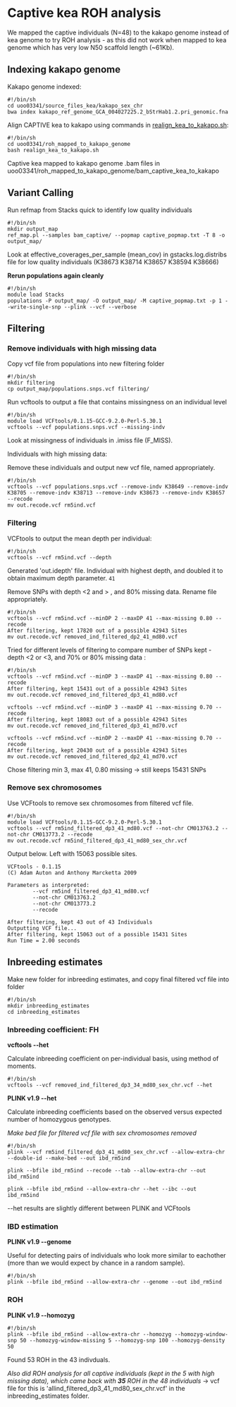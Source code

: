 # Captive kea ROH analysis

We mapped the captive individuals (N=48) to the kakapo genome instead of kea genome to try ROH analysis - as this did not work when mapped to kea genome which has very low N50 scaffold length (~61Kb).

## Indexing kakapo genome 

Kakapo genome indexed:

```
#!/bin/sh
cd uoo03341/source_files_kea/kakapo_sex_chr
bwa index kakapo_ref_genome_GCA_004027225.2_bStrHab1.2.pri_genomic.fna
```

Align CAPTIVE kea to kakapo using commands in [realign_kea_to_kakapo.sh]():

```
#!/bin/sh
cd uoo03341/roh_mapped_to_kakapo_genome
bash realign_kea_to_kakapo.sh
```

Captive kea mapped to kakapo genome .bam files in uoo03341/roh_mapped_to_kakapo_genome/bam_captive_kea_to_kakapo

## Variant Calling

Run refmap from Stacks quick to identify low quality individuals

```
#!/bin/sh
mkdir output_map
ref_map.pl --samples bam_captive/ --popmap captive_popmap.txt -T 8 -o output_map/
```

Look at effective_coverages_per_sample (mean_cov) in gstacks.log.distribs file for low quality individuals (K38673  K38714  K38657  K38594  K38666)

**Rerun populations again cleanly**

```
#!/bin/sh
module load Stacks
populations -P output_map/ -O output_map/ -M captive_popmap.txt -p 1 --write-single-snp --plink --vcf --verbose
```

## Filtering

### Remove individuals with high missing data

Copy vcf file from populations into new filtering folder
```
#!/bin/sh
mkdir filtering
cp output_map/populations.snps.vcf filtering/
```

Run vcftools to output a file that contains missingness on an individual level

```
#!/bin/sh
module load VCFtools/0.1.15-GCC-9.2.0-Perl-5.30.1
vcftools --vcf populations.snps.vcf --missing-indv
```
Look at missingness of individuals in .imiss file (F_MISS).

Individuals with high missing data: 

Remove these individuals and output new vcf file, named appropriately.

```
#!/bin/sh
vcftools --vcf populations.snps.vcf --remove-indv K38649 --remove-indv K38705 --remove-indv K38713 --remove-indv K38673 --remove-indv K38657 --recode
mv out.recode.vcf rm5ind.vcf
```
### Filtering 

VCFtools to output the mean depth per individual:

```
#!/bin/sh
vcftools --vcf rm5ind.vcf --depth
```

Generated 'out.idepth' file. Individual with highest depth, and doubled it to obtain maximum depth parameter. ```41 ```

Remove SNPs with depth <2 and > , and 80% missing data. Rename file appropriately.

```
#!/bin/sh
vcftools --vcf rm5ind.vcf --minDP 2 --maxDP 41 --max-missing 0.80 --recode
After filtering, kept 17820 out of a possible 42943 Sites
mv out.recode.vcf removed_ind_filtered_dp2_41_md80.vcf
```

Tried for different levels of filtering to compare number of SNPs kept - depth <2 or <3, and 70% or 80% missing data :

```
#!/bin/sh
vcftools --vcf rm5ind.vcf --minDP 3 --maxDP 41 --max-missing 0.80 --recode
After filtering, kept 15431 out of a possible 42943 Sites
mv out.recode.vcf removed_ind_filtered_dp3_41_md80.vcf

vcftools --vcf rm5ind.vcf --minDP 3 --maxDP 41 --max-missing 0.70 --recode
After filtering, kept 18083 out of a possible 42943 Sites
mv out.recode.vcf removed_ind_filtered_dp3_41_md70.vcf

vcftools --vcf rm5ind.vcf --minDP 2 --maxDP 41 --max-missing 0.70 --recode
After filtering, kept 20430 out of a possible 42943 Sites
mv out.recode.vcf removed_ind_filtered_dp2_41_md70.vcf
```

Chose filtering min 3, max 41, 0.80 missing -> still keeps 15431 SNPs

### Remove sex chromosomes

Use VCFtools to remove sex chromosomes from filtered vcf file.

```
#!/bin/sh
module load VCFtools/0.1.15-GCC-9.2.0-Perl-5.30.1
vcftools --vcf rm5ind_filtered_dp3_41_md80.vcf --not-chr CM013763.2 --not-chr CM013773.2 --recode
mv out.recode.vcf rm5ind_filtered_dp3_41_md80_sex_chr.vcf
```
Output below. Left with 15063 possible sites.
```
VCFtools - 0.1.15
(C) Adam Auton and Anthony Marcketta 2009

Parameters as interpreted:
        --vcf rm5ind_filtered_dp3_41_md80.vcf
        --not-chr CM013763.2
        --not-chr CM013773.2
        --recode

After filtering, kept 43 out of 43 Individuals
Outputting VCF file...
After filtering, kept 15063 out of a possible 15431 Sites
Run Time = 2.00 seconds
```
## Inbreeding estimates

Make new folder for inbreeding estimates, and copy final filtered vcf file into folder

```
#!/bin/sh
mkdir inbreeding_estimates
cd inbreeding_estimates
```

### Inbreeding coefficient: FH

**vcftools --het**

Calculate inbreeding coefficient on per-individual basis, using method of moments.

```
#!/bin/sh
vcftools --vcf removed_ind_filtered_dp3_34_md80_sex_chr.vcf --het
```

**PLINK v1.9 --het**

Calculate inbreeding coefficients based on the observed versus expected number of homozygous genotypes.

*Make bed file for filtered vcf file with sex chromosomes removed*

```
#!/bin/sh
plink --vcf rm5ind_filtered_dp3_41_md80_sex_chr.vcf --allow-extra-chr --double-id --make-bed --out ibd_rm5ind

plink --bfile ibd_rm5ind --recode --tab --allow-extra-chr --out ibd_rm5ind

plink --bfile ibd_rm5ind --allow-extra-chr --het --ibc --out ibd_rm5ind
```

--het results are slightly different between PLINK and VCFtools

### IBD estimation 

**PLINK v1.9 --genome**

Useful for detecting pairs of individuals who look more similar to eachother (more than we would expect by chance in a random sample).

```
#!/bin/sh
plink --bfile ibd_rm5ind --allow-extra-chr --genome --out ibd_rm5ind
```

### ROH

**PLINK v1.9 --homozyg**

```
#!/bin/sh
plink --bfile ibd_rm5ind --allow-extra-chr --homozyg --homozyg-window-snp 50 --homozyg-window-missing 5 --homozyg-snp 100 --homozyg-density 50
```
Found 53 ROH in the 43 indivduals.

*Also did ROH analysis for all captive individuals (kept in the 5 with high missing data), which came back with **35** ROH in the 48 individuals* -> vcf file for this is 'allind_filtered_dp3_41_md80_sex_chr.vcf' in the inbreeding_estimates folder.

